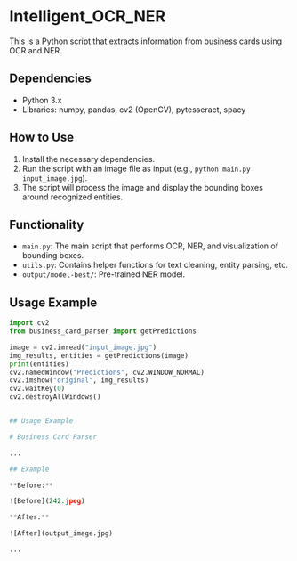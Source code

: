 # Intelligent_OCR_NER

This is a Python script that extracts information from business cards using OCR and NER.

## Dependencies

- Python 3.x
- Libraries: numpy, pandas, cv2 (OpenCV), pytesseract, spacy

## How to Use

1. Install the necessary dependencies.
2. Run the script with an image file as input (e.g., `python main.py input_image.jpg`).
3. The script will process the image and display the bounding boxes around recognized entities.

## Functionality

- `main.py`: The main script that performs OCR, NER, and visualization of bounding boxes.
- `utils.py`: Contains helper functions for text cleaning, entity parsing, etc.
- `output/model-best/`: Pre-trained NER model.

## Usage Example

```python
import cv2
from business_card_parser import getPredictions

image = cv2.imread("input_image.jpg")
img_results, entities = getPredictions(image)
print(entities)
cv2.namedWindow("Predictions", cv2.WINDOW_NORMAL)
cv2.imshow("original", img_results)
cv2.waitKey(0)
cv2.destroyAllWindows()


## Usage Example

# Business Card Parser

...

## Example

**Before:**

![Before](242.jpeg)

**After:**

![After](output_image.jpg)

...

